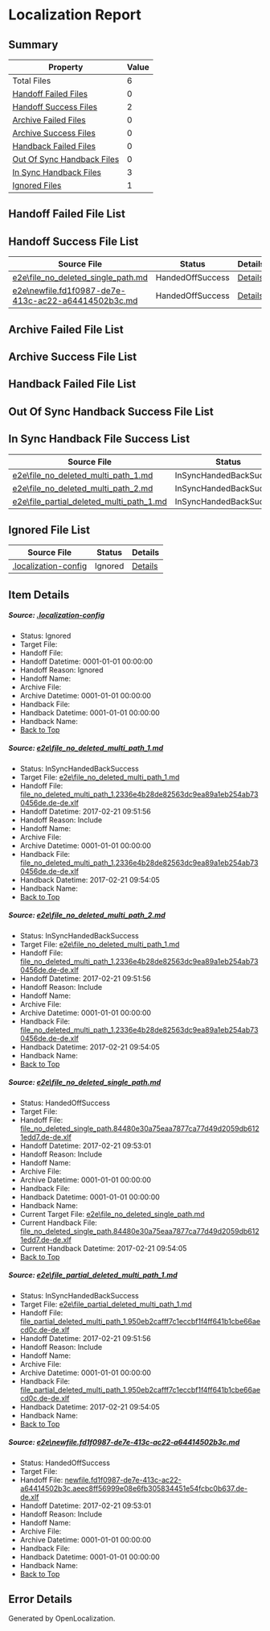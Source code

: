# <a name='report-top'></a> Localization Report

## Summary
 Property | Value 
 -------- | ----- 
 Total Files | 6
[ Handoff Failed Files ](#handoff-failed-list)| 0
[ Handoff Success Files ](#handoff-success-list)| 2
[ Archive Failed Files ](#archive-failed-list)| 0
[ Archive Success Files ](#archive-success-list)| 0
[ Handback Failed Files ](#handback-failed-list)| 0
[ Out Of Sync Handback Files ](#outofsync-handback-success-list)| 0
[ In Sync Handback Files ](#insync-handback-success-list)| 3
[ Ignored Files ](#ignored-list)| 1

## <a name='handoff-failed-list'></a> Handoff Failed File List

## <a name='handoff-success-list'></a> Handoff Success File List
 Source File | Status | Details 
 ----------- | ------ | ------- 
 [e2e\file_no_deleted_single_path.md](https://github.com/OpenLocalizationTestOrg/ol-test4/blob/039bc7e9569366568e8e37ac30dd56a50debf198/e2e/file_no_deleted_single_path.md) | HandedOffSuccess | [Details](#f6502ee2423fd8135afa55ffc992a4bdbbd115903)
 [e2e\newfile.fd1f0987-de7e-413c-ac22-a64414502b3c.md](https://github.com/OpenLocalizationTestOrg/ol-test4/blob/039bc7e9569366568e8e37ac30dd56a50debf198/e2e/newfile.fd1f0987-de7e-413c-ac22-a64414502b3c.md) | HandedOffSuccess | [Details](#70d55d26ad9dd35b6789d67c3f5a3486bf2b16215)

## <a name='archive-failed-list'></a> Archive Failed File List

## <a name='archive-success-list'></a> Archive Success File List

## <a name='handback-failed-list'></a> Handback Failed File List

## <a name='outofsync-handback-success-list'></a> Out Of Sync Handback Success File List

## <a name='insync-handback-success-list'></a> In Sync Handback File Success List
 Source File | Status | Details 
 ----------- | ------ | ------- 
 [e2e\file_no_deleted_multi_path_1.md](https://github.com/OpenLocalizationTestOrg/ol-test4/blob/7fdea5b0c356beaca56bbedffa26b6050e850218/e2e/file_no_deleted_multi_path_1.md) | InSyncHandedBackSuccess | [Details](#b2829fc51bff946522bd50c5dffdd4d08982e5f71)
 [e2e\file_no_deleted_multi_path_2.md](https://github.com/OpenLocalizationTestOrg/ol-test4/blob/039bc7e9569366568e8e37ac30dd56a50debf198/e2e/file_no_deleted_multi_path_2.md) | InSyncHandedBackSuccess | [Details](#b2829fc51bff946522bd50c5dffdd4d08982e5f72)
 [e2e\file_partial_deleted_multi_path_1.md](https://github.com/OpenLocalizationTestOrg/ol-test4/blob/7fdea5b0c356beaca56bbedffa26b6050e850218/e2e/file_partial_deleted_multi_path_1.md) | InSyncHandedBackSuccess | [Details](#e7a9eb2b48e37f1555e5e5a361167a4478f72de24)

## <a name='ignored-list'></a> Ignored File List
 Source File | Status | Details 
 ----------- | ------ | ------- 
 [.localization-config](https://github.com/OpenLocalizationTestOrg/ol-test4/blob/039bc7e9569366568e8e37ac30dd56a50debf198/.localization-config) | Ignored | [Details](#cb0632cf59c1387fc1742bfb9fa3c47f87e2e5c90)

## Item Details
##### <a name='cb0632cf59c1387fc1742bfb9fa3c47f87e2e5c90'></a> Source: [.localization-config](https://github.com/OpenLocalizationTestOrg/ol-test4/blob/039bc7e9569366568e8e37ac30dd56a50debf198/.localization-config)
* Status: Ignored
* Target File: 
* Handoff File: 
* Handoff Datetime: 0001-01-01 00:00:00
* Handoff Reason: Ignored
* Handoff Name: 
* Archive File: 
* Archive Datetime: 0001-01-01 00:00:00
* Handback File: 
* Handback Datetime: 0001-01-01 00:00:00
* Handback Name: 
* [Back to Top](#report-top)

##### <a name='b2829fc51bff946522bd50c5dffdd4d08982e5f71'></a> Source: [e2e\file_no_deleted_multi_path_1.md](https://github.com/OpenLocalizationTestOrg/ol-test4/blob/7fdea5b0c356beaca56bbedffa26b6050e850218/e2e/file_no_deleted_multi_path_1.md)
* Status: InSyncHandedBackSuccess
* Target File: [e2e\file_no_deleted_multi_path_1.md](https://github.com/OpenLocalizationTestOrg/ol-test4-dede/blob/3dee7b10c83dc73a138de78932067afb465848fa/e2e/file_no_deleted_multi_path_1.md)
* Handoff File: [file_no_deleted_multi_path_1.2336e4b28de82563dc9ea89a1eb254ab730456de.de-de.xlf](https://github.com/OpenLocalizationTestOrg/ol-test4-handoff/blob/67b4ca93ce53238bc0dfe09a03ac76306f4824b9/ol-handoff/OpenLocalizationTestOrg/ol-test4-dede/xinjiang/mt/file_no_deleted_multi_path_1.2336e4b28de82563dc9ea89a1eb254ab730456de.de-de.xlf)
* Handoff Datetime: 2017-02-21 09:51:56
* Handoff Reason: Include
* Handoff Name: 
* Archive File: 
* Archive Datetime: 0001-01-01 00:00:00
* Handback File: [file_no_deleted_multi_path_1.2336e4b28de82563dc9ea89a1eb254ab730456de.de-de.xlf](https://github.com/OpenLocalizationTestOrg/ol-test4-handback/blob/f289d98cd7586e507564584cada8dddc35d303b8/ol-handback/OpenLocalizationTestOrg/ol-test4-dede/xinjiang/mt/file_no_deleted_multi_path_1.2336e4b28de82563dc9ea89a1eb254ab730456de.de-de.xlf)
* Handback Datetime: 2017-02-21 09:54:05
* Handback Name: 
* [Back to Top](#report-top)

##### <a name='b2829fc51bff946522bd50c5dffdd4d08982e5f72'></a> Source: [e2e\file_no_deleted_multi_path_2.md](https://github.com/OpenLocalizationTestOrg/ol-test4/blob/039bc7e9569366568e8e37ac30dd56a50debf198/e2e/file_no_deleted_multi_path_2.md)
* Status: InSyncHandedBackSuccess
* Target File: [e2e\file_no_deleted_multi_path_1.md](https://github.com/OpenLocalizationTestOrg/ol-test4-dede/blob/3dee7b10c83dc73a138de78932067afb465848fa/e2e/file_no_deleted_multi_path_1.md)
* Handoff File: [file_no_deleted_multi_path_1.2336e4b28de82563dc9ea89a1eb254ab730456de.de-de.xlf](https://github.com/OpenLocalizationTestOrg/ol-test4-handoff/blob/67b4ca93ce53238bc0dfe09a03ac76306f4824b9/ol-handoff/OpenLocalizationTestOrg/ol-test4-dede/xinjiang/mt/file_no_deleted_multi_path_1.2336e4b28de82563dc9ea89a1eb254ab730456de.de-de.xlf)
* Handoff Datetime: 2017-02-21 09:51:56
* Handoff Reason: Include
* Handoff Name: 
* Archive File: 
* Archive Datetime: 0001-01-01 00:00:00
* Handback File: [file_no_deleted_multi_path_1.2336e4b28de82563dc9ea89a1eb254ab730456de.de-de.xlf](https://github.com/OpenLocalizationTestOrg/ol-test4-handback/blob/f289d98cd7586e507564584cada8dddc35d303b8/ol-handback/OpenLocalizationTestOrg/ol-test4-dede/xinjiang/mt/file_no_deleted_multi_path_1.2336e4b28de82563dc9ea89a1eb254ab730456de.de-de.xlf)
* Handback Datetime: 2017-02-21 09:54:05
* Handback Name: 
* [Back to Top](#report-top)

##### <a name='f6502ee2423fd8135afa55ffc992a4bdbbd115903'></a> Source: [e2e\file_no_deleted_single_path.md](https://github.com/OpenLocalizationTestOrg/ol-test4/blob/039bc7e9569366568e8e37ac30dd56a50debf198/e2e/file_no_deleted_single_path.md)
* Status: HandedOffSuccess
* Target File: 
* Handoff File: [file_no_deleted_single_path.84480e30a75eaa7877ca77d49d2059db6121edd7.de-de.xlf](https://github.com/OpenLocalizationTestOrg/ol-test4-handoff/blob/22befeb3e208ec5ffff14583736844944699b94c/ol-handoff/OpenLocalizationTestOrg/ol-test4-dede/xinjiang/mt/file_no_deleted_single_path.84480e30a75eaa7877ca77d49d2059db6121edd7.de-de.xlf)
* Handoff Datetime: 2017-02-21 09:53:01
* Handoff Reason: Include
* Handoff Name: 
* Archive File: 
* Archive Datetime: 0001-01-01 00:00:00
* Handback File: 
* Handback Datetime: 0001-01-01 00:00:00
* Handback Name: 
* Current Target File: [e2e\file_no_deleted_single_path.md](https://github.com/OpenLocalizationTestOrg/ol-test4-dede/blob/3dee7b10c83dc73a138de78932067afb465848fa/e2e/file_no_deleted_single_path.md)
* Current Handback File: [file_no_deleted_single_path.84480e30a75eaa7877ca77d49d2059db6121edd7.de-de.xlf](https://github.com/OpenLocalizationTestOrg/ol-test4-handback/blob/f289d98cd7586e507564584cada8dddc35d303b8/ol-handback/OpenLocalizationTestOrg/ol-test4-dede/xinjiang/mt/file_no_deleted_single_path.84480e30a75eaa7877ca77d49d2059db6121edd7.de-de.xlf)
* Current Handback Datetime: 2017-02-21 09:54:05
* [Back to Top](#report-top)

##### <a name='e7a9eb2b48e37f1555e5e5a361167a4478f72de24'></a> Source: [e2e\file_partial_deleted_multi_path_1.md](https://github.com/OpenLocalizationTestOrg/ol-test4/blob/7fdea5b0c356beaca56bbedffa26b6050e850218/e2e/file_partial_deleted_multi_path_1.md)
* Status: InSyncHandedBackSuccess
* Target File: [e2e\file_partial_deleted_multi_path_1.md](https://github.com/OpenLocalizationTestOrg/ol-test4-dede/blob/3dee7b10c83dc73a138de78932067afb465848fa/e2e/file_partial_deleted_multi_path_1.md)
* Handoff File: [file_partial_deleted_multi_path_1.950eb2cafff7c1eccbf1f4ff641b1cbe66aecd0c.de-de.xlf](https://github.com/OpenLocalizationTestOrg/ol-test4-handoff/blob/67b4ca93ce53238bc0dfe09a03ac76306f4824b9/ol-handoff/OpenLocalizationTestOrg/ol-test4-dede/xinjiang/mt/file_partial_deleted_multi_path_1.950eb2cafff7c1eccbf1f4ff641b1cbe66aecd0c.de-de.xlf)
* Handoff Datetime: 2017-02-21 09:51:56
* Handoff Reason: Include
* Handoff Name: 
* Archive File: 
* Archive Datetime: 0001-01-01 00:00:00
* Handback File: [file_partial_deleted_multi_path_1.950eb2cafff7c1eccbf1f4ff641b1cbe66aecd0c.de-de.xlf](https://github.com/OpenLocalizationTestOrg/ol-test4-handback/blob/f289d98cd7586e507564584cada8dddc35d303b8/ol-handback/OpenLocalizationTestOrg/ol-test4-dede/xinjiang/mt/file_partial_deleted_multi_path_1.950eb2cafff7c1eccbf1f4ff641b1cbe66aecd0c.de-de.xlf)
* Handback Datetime: 2017-02-21 09:54:05
* Handback Name: 
* [Back to Top](#report-top)

##### <a name='70d55d26ad9dd35b6789d67c3f5a3486bf2b16215'></a> Source: [e2e\newfile.fd1f0987-de7e-413c-ac22-a64414502b3c.md](https://github.com/OpenLocalizationTestOrg/ol-test4/blob/039bc7e9569366568e8e37ac30dd56a50debf198/e2e/newfile.fd1f0987-de7e-413c-ac22-a64414502b3c.md)
* Status: HandedOffSuccess
* Target File: 
* Handoff File: [newfile.fd1f0987-de7e-413c-ac22-a64414502b3c.aeec8ff56999e08e6fb305834451e54fcbc0b637.de-de.xlf](https://github.com/OpenLocalizationTestOrg/ol-test4-handoff/blob/22befeb3e208ec5ffff14583736844944699b94c/ol-handoff/OpenLocalizationTestOrg/ol-test4-dede/xinjiang/mt/newfile.fd1f0987-de7e-413c-ac22-a64414502b3c.aeec8ff56999e08e6fb305834451e54fcbc0b637.de-de.xlf)
* Handoff Datetime: 2017-02-21 09:53:01
* Handoff Reason: Include
* Handoff Name: 
* Archive File: 
* Archive Datetime: 0001-01-01 00:00:00
* Handback File: 
* Handback Datetime: 0001-01-01 00:00:00
* Handback Name: 
* [Back to Top](#report-top)


## Error Details

Generated by OpenLocalization.
